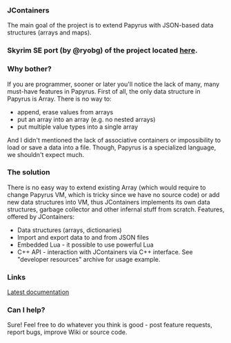 ### JContainers

The main goal of the project is to extend Papyrus with JSON-based data structures (arrays and maps).

### Skyrim SE port (by @ryobg) of the project located [here](https://github.com/ryobg/JContainers). 

### Why bother?

If you are programmer, sooner or later you'll notice the lack of many, many must-have features in Papyrus. First of all, the only data structure in Papyrus is Array. There is no way to:

- append, erase values from arrays
- put an array into an array (e.g. no nested arrays)
- put multiple value types into a single array

And I didn't mentioned the lack of associative containers or impossibility to load or save a data into a file. Though, Papyrus is a specialized language, we shouldn't expect much.

### The solution

There is no easy way to extend existing Array (which would require to change Papyrus VM, which is tricky since we have no source code) or add new data structures into VM, thus JContainers implements its own data structures, garbage collector and other infernal stuff from scratch. Features, offered by JContainers:

- Data structures (arrays, dictionaries)
- Import and export data to and from JSON files
- Embedded Lua - it possible to use powerful Lua
- C++ API - interaction with JContainers via C++ interface. See "developer resources" archive for usage example.

### Links

[Latest documentation](https://github.com/SilverIce/JContainers/wiki)

### Can I help?

Sure! Feel free to do whatever you think is good - post feature requests, report bugs, improve Wiki or source code.

